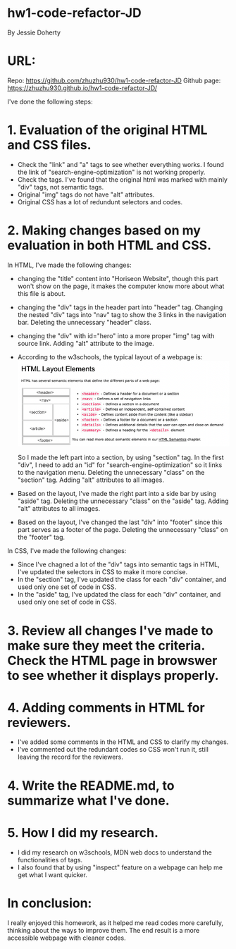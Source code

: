 # hw1-code-refactor-JD

By Jessie Doherty

# URL:

Repo: https://github.com/zhuzhu930/hw1-code-refactor-JD
Github page: https://zhuzhu930.github.io/hw1-code-refactor-JD/

I've done the following steps:

# 1. Evaluation of the original HTML and CSS files.

- Check the "link" and "a" tags to see whether everything works. I found the link of "search-engine-optimization" is not working properly.
- Check the tags. I've found that the original html was marked with mainly "div" tags, not semantic tags.
- Original "img" tags do not have "alt" attributes.
- Original CSS has a lot of redundunt selectors and codes.

# 2. Making changes based on my evaluation in both HTML and CSS.

In HTML, I've made the following changes:

- changing the "title" content into "Horiseon Website", though this part won't show on the page, it makes the computer know more about what this file is about.
- changing the "div" tags in the header part into "header" tag. Changing the nested "div" tags into "nav" tag to show the 3 links in the navigation bar. Deleting the unnecessary "header" class.
- changing the "div" with id="hero" into a more proper "img" tag with source link. Adding "alt" attribute to the image.
- According to the w3schools, the typical layout of a webpage is:
  ![](./assets/images/webpagelayout.png)

  So I made the left part into a section, by using "section" tag. In the first "div", I need to add an "id" for "search-engine-optimization" so it links to the navigation menu.
  Deleting the unnecessary "class" on the "section" tag.
  Adding "alt" attributes to all images.

- Based on the layout, I've made the right part into a side bar by using "aside" tag. Deleting the unnecessary "class" on the "aside" tag. Adding "alt" attributes to all images.
- Based on the layout, I've changed the last "div" into "footer" since this part serves as a footer of the page. Deleting the unnecessary "class" on the "footer" tag.

In CSS, I've made the following changes:

- Since I've chagned a lot of the "div" tags into semantic tags in HTML, I've updated the selectors in CSS to make it more concise.
- In the "section" tag, I've updated the class for each "div" container, and used only one set of code in CSS.
- In the "aside" tag, I've updated the class for each "div" container, and used only one set of code in CSS.

# 3. Review all changes I've made to make sure they meet the criteria. Check the HTML page in browswer to see whether it displays properly.

# 4. Adding comments in HTML for reviewers.

- I've added some comments in the HTML and CSS to clarify my changes.
- I've commented out the redundant codes so CSS won't run it, still leaving the record for the reviewers.

# 4. Write the README.md, to summarize what I've done.

# 5. How I did my research.

- I did my research on w3schools, MDN web docs to understand the functionalities of tags.
- I also found that by using "inspect" feature on a webpage can help me get what I want quicker.

# In conclusion:

I really enjoyed this homework, as it helped me read codes more carefully, thinking about the ways to improve them. The end result is a more accessible webpage with cleaner codes.
